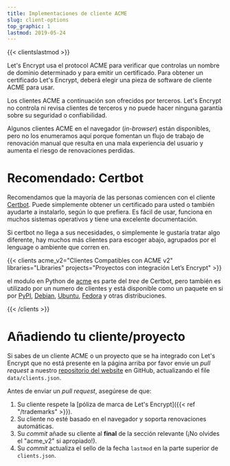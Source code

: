 ```yaml
---
title: Implementaciones de cliente ACME
slug: client-options
top_graphic: 1
lastmod: 2019-05-24
---
```


{{< clientslastmod >}}

Let's Encrypt usa el protocol ACME para verificar que controlas un nombre de
dominio determinado y para emitir un certificado. Para obtener un certificado
Let's Encrypt, deberá elegir una pieza de software de cliente ACME para usar.

Los clientes ACME a continuación son ofrecidos por terceros. Let's Encrypt no controla ni
revisa clientes de terceros y no puede hacer ninguna garantía sobre su seguridad o
confiabilidad.

Algunos clientes ACME en el navegador (*in-browser*) están disponibles, pero no los
enumeramos aquí porque fomentan un flujo de trabajo de renovación manual que resulta
en una mala experiencia del usuario y aumenta el riesgo de renovaciones perdidas.

# Recomendado: Certbot

Recomendamos que la mayoría de las personas comiencen con el cliente [Certbot](https://certbot.eff.org/). Puede simplemente obtener un certificado para usted o también ayudarte a instalarlo, según lo que prefiera. Es fácil de usar, funciona en muchos sistemas operativos y tiene una excelente documentación.

Si certbot no llega a sus necesidades, o simplemente le gustaría tratar algo diferente, hay muchos más clientes para escoger abajo, agrupados por el lenguage o ambiente que corren en.

{{< clients acme_v2="Clientes Compatibles con ACME v2" libraries="Libraries" projects="Proyectos con integración Let’s Encrypt" >}}

el modulo en Python de [acme](https://github.com/certbot/certbot/tree/master/acme) es parte del *tree* de Certbot, pero también es utilizado por un numero de clientes y está disponible como un paquete en si por [PyPI](https://pypi.python.org/pypi/acme), [Debian](https://packages.debian.org/search?keywords=python-acme), [Ubuntu](https://launchpad.net/ubuntu/+source/python-acme), [Fedora](https://bodhi.fedoraproject.org/updates/?packages=python-acme) y otras distribuciones.

{{< /clients >}}

# Añadiendo tu cliente/proyecto

Si sabes de un cliente ACME o un proyecto que se ha integrado con Let's Encrypt que no está presente en la página arriba por favor envie un *pull request* a nuestro [repositorio del website](https://github.com/letsencrypt/website/) en GitHub, actualizando el file `data/clients.json`.

Antes de enviar un *pull request*, asegúrese de que:

1. Su cliente respete la [póliza de marca de Let's Encrypt]({{< ref "/trademarks" >}}).
1. Su cliente no esté basado en el navegador y soporta renovaciones automáticas.
1. Su *commit* añade su cliente al **final** de la sección relevante (¡No olvides el "acme_v2" si apropiado!).
1. Su *commit* actualiza el sello de la fecha `lastmod` en la parte superior de `clients.json`.
